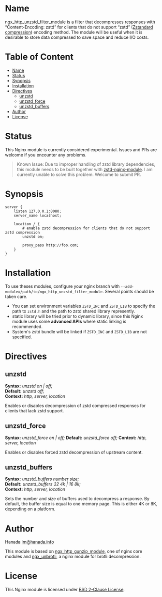 # Name
ngx_http_unzstd_filter_module is a filter that decompresses responses with “Content-Encoding: zstd” for clients that do not support “zstd” ([Zstandard compression](https://facebook.github.io/zstd/)) encoding method. The module will be useful when it is desirable to store data compressed to save space and reduce I/O costs.

# Table of Content

* [Name](#name)
* [Status](#status)
* [Synopsis](#synopsis)
* [Installation](#installation)
* [Directives](#directives)
  * [unzstd](#unzstd)
  * [unzstd_force](#unzstd_force)
  * [unzstd_buffers](#unzstd_buffers)
* [Author](#author)
* [License](#license)
# Status

This Nginx module is currently considered experimental. Issues and PRs are welcome if you encounter any problems.

> Known Issue: Due to improper handling of zstd library dependencies, this module needs to be built together with [zstd-nginx-module](https://github.com/tokers/zstd-nginx-module). I am currently unable to solve this problem. Welcome to submit PR.

# Synopsis

```nginx
server {
    listen 127.0.0.1:8080;
    server_name localhost;

    location / {
        # enable zstd decompression for clients that do not support zstd compression
        unzstd on;

        proxy_pass http://foo.com;
    }
}
```

# Installation

To use theses modules, configure your nginx branch with `--add-module=/path/to/ngx_http_unzstd_filter_module`. Several points should be taken care.

* You can set environment variables `ZSTD_INC` and `ZSTD_LIB` to specify the path to `zstd.h` and the path to zstd shared library represently.
* static library will be tried prior to dynamic library, since this Nginx module uses some **advanced APIs** where static linking is recommended.
* System's zstd bundle will be linked if `ZSTD_INC` and `ZSTD_LIB` are not specified.

# Directives

## unzstd

**Syntax:** *unzstd on | off;*  
**Default:** *unzstd off;*  
**Context:** *http, server, location*

Enables or disables decompression of zstd compressed responses for clients that lack zstd support.

## unzstd_force

**Syntax:** *unzstd_force on | off;*
**Default:** *unzstd_force off;*
**Context:** *http, server, location*

Enables or disables forced zstd decompression of upstream content.

## unzstd_buffers

**Syntax:** *unzstd_buffers number size;*  
**Default:** *unzstd_buffers 32 4k | 16 8k;*  
**Context:** *http, server, location*

Sets the number and size of buffers used to decompress a response. By default, the buffer size is equal to one memory page. This is either 4K or 8K, depending on a platform.

# Author

Hanada im@hanada.info

This module is based on [ngx_http_gunzip_module](https://nginx.org/en/docs/http/ngx_http_gunzip_module.html), one of nginx core modules and [ngx_unbrotli](https://github.com/clyfish/ngx_unbrotli), a nginx module for brotli decompression.

# License

This Nginx module is licensed under [BSD 2-Clause License](LICENSE).
